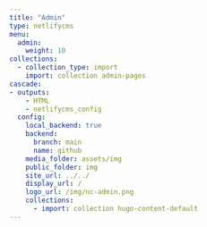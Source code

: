 ```yaml
---
title: "Admin"
type: netlifycms
menu:
  admin:
    weight: 10
collections:
  - collection_type: import
    import: collection admin-pages
cascade:
- outputs:
    - HTML
    - netlifycms_config
  config:
    local_backend: true
    backend:
      branch: main
      name: github
    media_folder: assets/img
    public_folder: img
    site_url: ../../
    display_url: /
    logo_url: /img/nc-admin.png
    collections: 
      - import: collection hugo-content-default
--- 
```

